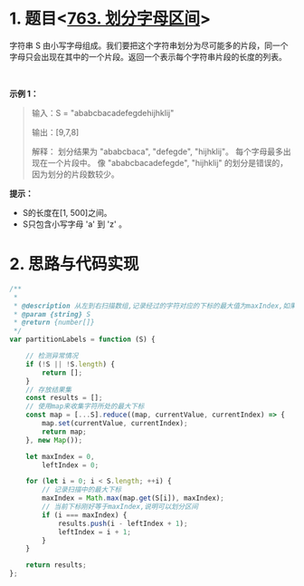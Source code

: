# 1. 题目<[763. 划分字母区间](https://leetcode-cn.com/problems/partition-labels/)>

字符串 S 由小写字母组成。我们要把这个字符串划分为尽可能多的片段，同一个字母只会出现在其中的一个片段。返回一个表示每个字符串片段的长度的列表。

 

**示例 1：**

> 输入：S = "ababcbacadefegdehijhklij"
>
> 输出：[9,7,8]
>
> 解释：
> 划分结果为 "ababcbaca", "defegde", "hijhklij"。
> 每个字母最多出现在一个片段中。
> 像 "ababcbacadefegde", "hijhklij" 的划分是错误的，因为划分的片段数较少。
 

**提示：**

* S的长度在[1, 500]之间。
* S只包含小写字母 'a' 到 'z' 。

# 2. 思路与代码实现

```javascript
/**
 *
 * @description 从左到右扫描数组,记录经过的字符对应的下标的最大值为maxIndex,如果当前字符的下标刚好等于maxIndex,那么就说明可以划分区间,因为之前出现过的所有的字符,都可以保证只在这个区间内!
 * @param {string} S
 * @return {number[]}
 */
var partitionLabels = function (S) {

    // 检测异常情况
    if (!S || !S.length) {
        return [];
    }
    // 存放结果集
    const results = [];
    // 使用map来收集字符所处的最大下标
    const map = [...S].reduce((map, currentValue, currentIndex) => {
        map.set(currentValue, currentIndex);
        return map;
    }, new Map());

    let maxIndex = 0,
        leftIndex = 0;

    for (let i = 0; i < S.length; ++i) {
        // 记录扫描中的最大下标
        maxIndex = Math.max(map.get(S[i]), maxIndex);
        // 当前下标刚好等于maxIndex,说明可以划分区间
        if (i === maxIndex) {
            results.push(i - leftIndex + 1);
            leftIndex = i + 1;
        }
    }

    return results;
};
```